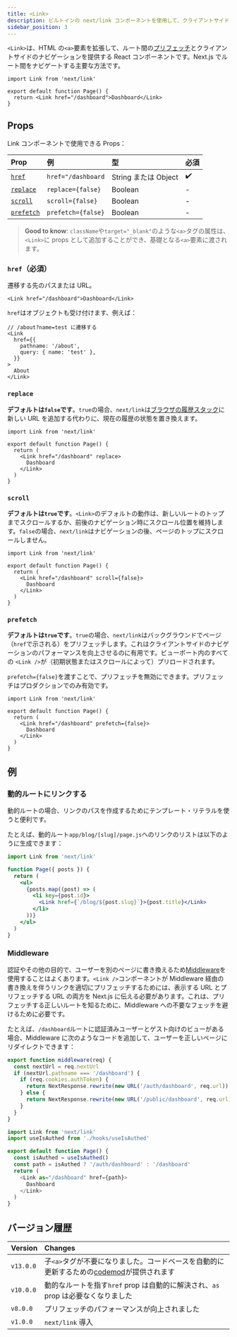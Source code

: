 ```yaml
---
title: <Link>
description: ビルトインの next/link コンポーネントを使用して、クライアントサイドの高速なナビゲーションを可能にします。
sidebar_position: 3
---
```


`<Link>`は、HTML の`<a>`要素を拡張して、ルート間の[プリフェッチ](/docs/app-router/building-your-application/routing/linking-and-navigating#プリフェッチ)とクライアントサイドのナビゲーションを提供する React コンポーネントです。Next.js でルート間をナビゲートする主要な方法です。

```tsx title="app/page.tsx"
import Link from 'next/link'

export default function Page() {
  return <Link href="/dashboard">Dashboard</Link>
}
```

## Props

Link コンポーネントで使用できる Props：

| Prop                    | 例                 | 型                   | 必須 |
| :---------------------- | :----------------- | :------------------- | :--- |
| [`href`](#href必須)     | `href="/dashboard` | String または Object | ✔️   |
| [`replace`](#replace)   | `replace={false}`  | Boolean              | -️   |
| [`scroll`](#scroll)     | `scroll={false}`   | Boolean              | -    |
| [`prefetch`](#prefetch) | `prefetch={false}` | Boolean              | -️   |

> **Good to know**: `className`や`target="_blank"`のような`<a>`タグの属性は、`<Link>`に props として追加することができ、基礎となる`<a>`要素に渡されます。

### `href`（必須）

遷移する先のパスまたは URL。

```tsx
<Link href="/dashboard">Dashboard</Link>
```

`href`はオブジェクトも受け付けます、例えば：

```tsx
// /about?name=test に遷移する
<Link
  href={{
    pathname: '/about',
    query: { name: 'test' },
  }}
>
  About
</Link>
```

### `replace`

**デフォルトは`false`です**。`true`の場合、`next/link`は[ブラウザの履歴スタック](https://developer.mozilla.org/ja/docs/Web/API/History_API)に新しい URL を追加する代わりに、現在の履歴の状態を置き換えます。

```tsx title="app/page.tsx"
import Link from 'next/link'

export default function Page() {
  return (
    <Link href="/dashboard" replace>
      Dashboard
    </Link>
  )
}
```

### `scroll`

**デフォルトは`true`です**。`<Link>`のデフォルトの動作は、新しいルートのトップまでスクロールするか、前後のナビゲーション時にスクロール位置を維持します。`false`の場合、`next/link`はナビゲーションの後、ページのトップにスクロールしません。

```tsx title="app/page.tsx"
import Link from 'next/link'

export default function Page() {
  return (
    <Link href="/dashboard" scroll={false}>
      Dashboard
    </Link>
  )
}
```

### `prefetch`

<!-- textlint-disable -->

**デフォルトは`true`です**。`true`の場合、`next/link`はバックグラウンドでページ（`href`で示される）をプリフェッチします。これはクライアントサイドのナビゲーションのパフォーマンスを向上させるのに有用です。ビューポート内のすべての `<Link />`が（初期状態またはスクロールによって）プリロードされます。

<!-- textlint-enable -->

`prefetch={false}`を渡すことで、プリフェッチを無効にできます。プリフェッチはプロダクションでのみ有効です。

```tsx title="app/page.tsx"
import Link from 'next/link'

export default function Page() {
  return (
    <Link href="/dashboard" prefetch={false}>
      Dashboard
    </Link>
  )
}
```

## 例

### 動的ルートにリンクする

動的ルートの場合、リンクのパスを作成するためにテンプレート・リテラルを使うと便利です。

たとえば、動的ルート`app/blog/[slug]/page.js`へのリンクのリストは以下のように生成できます：

```jsx title="app/blog/page.js"
import Link from 'next/link'

function Page({ posts }) {
  return (
    <ul>
      {posts.map((post) => (
        <li key={post.id}>
          <Link href={`/blog/${post.slug}`}>{post.title}</Link>
        </li>
      ))}
    </ul>
  )
}
```

### Middleware

認証やその他の目的で、ユーザーを別のページに書き換えるため[Middleware](/docs/app-router/building-your-application/routing/middleware)を使用することはよくあります。`<Link />`コンポーネントが Middleware 経由の書き換えを伴うリンクを適切にプリフェッチするためには、表示する URL とプリフェッチする URL の両方を Next.js に伝える必要があります。これは、プリフェッチする正しいルートを知るために、Middleware への不要なフェッチを避けるために必要です。

たとえば、`/dashboard`ルートに認証済みユーザーとゲスト向けのビューがある場合、Middleware に次のようなコードを追加して、ユーザーを正しいページにリダイレクトできます：

```js title="middleware.js"
export function middleware(req) {
  const nextUrl = req.nextUrl
  if (nextUrl.pathname === '/dashboard') {
    if (req.cookies.authToken) {
      return NextResponse.rewrite(new URL('/auth/dashboard', req.url))
    } else {
      return NextResponse.rewrite(new URL('/public/dashboard', req.url))
    }
  }
}
```

```js
import Link from 'next/link'
import useIsAuthed from './hooks/useIsAuthed'

export default function Page() {
  const isAuthed = useIsAuthed()
  const path = isAuthed ? '/auth/dashboard' : '/dashboard'
  return (
    <Link as="/dashboard" href={path}>
      Dashboard
    </Link>
  )
}
```

## バージョン履歴

| Version   | Changes                                                                                                                                                                                         |
| :-------- | :---------------------------------------------------------------------------------------------------------------------------------------------------------------------------------------------- |
| `v13.0.0` | 子`<a>`タグが不要になりました。コードベースを自動的に更新するための[codemod](/docs/app-router/building-your-application/upgrading/codemods#aタグをlinkコンポーネントから削除する)が提供されます |
| `v10.0.0` | 動的なルートを指す`href` prop は自動的に解決され、`as` prop は必要なくなりました                                                                                                                |
| `v8.0.0`  | プリフェッチのパフォーマンスが向上されました                                                                                                                                                    |
| `v1.0.0`  | `next/link` 導入                                                                                                                                                                                |
